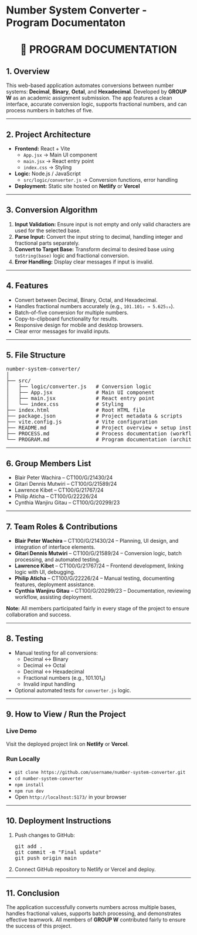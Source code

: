 # Number System Converter - Program Documentaton 
  <h1 align="center">📘 PROGRAM DOCUMENTATION</h1>

<h2>1. Overview</h2>
<p>
This web-based application automates conversions between number systems: <strong>Decimal</strong>, 
<strong>Binary</strong>, <strong>Octal</strong>, and <strong>Hexadecimal</strong>.  
Developed by <strong>GROUP W</strong> as an academic assignment submission.  
The app features a clean interface, accurate conversion logic, supports fractional numbers, 
and can process numbers in batches of five.
</p>

<hr/>

<h2>2. Project Architecture</h2>
<ul>
  <li><b>Frontend:</b> React + Vite
    <ul>
      <li><code>App.jsx</code> → Main UI component</li>
      <li><code>main.jsx</code> → React entry point</li>
      <li><code>index.css</code> → Styling</li>
    </ul>
  </li>
  <li><b>Logic:</b> Node.js / JavaScript
    <ul>
      <li><code>src/logic/converter.js</code> → Conversion functions, error handling</li>
    </ul>
  </li>
  <li><b>Deployment:</b> Static site hosted on <strong>Netlify</strong> or <strong>Vercel</strong></li>
</ul>

<hr/>

<h2>3. Conversion Algorithm</h2>
<ol>
  <li><b>Input Validation:</b> Ensure input is not empty and only valid characters are used for the selected base.</li>
  <li><b>Parse Input:</b> Convert the input string to decimal, handling integer and fractional parts separately.</li>
  <li><b>Convert to Target Base:</b> Transform decimal to desired base using <code>toString(base)</code> logic and fractional conversion.</li>
  <li><b>Error Handling:</b> Display clear messages if input is invalid.</li>
</ol>

<hr/>

<h2>4. Features</h2>
<ul>
  <li>Convert between Decimal, Binary, Octal, and Hexadecimal.</li>
  <li>Handles fractional numbers accurately (e.g., <code>101.101₂ → 5.625₁₀</code>).</li>
  <li>Batch-of-five conversion for multiple numbers.</li>
  <li>Copy-to-clipboard functionality for results.</li>
  <li>Responsive design for mobile and desktop browsers.</li>
  <li>Clear error messages for invalid inputs.</li>
</ul>

<hr/>

<h2>5. File Structure</h2>
<pre>
number-system-converter/
│
├── src/
│   ├── logic/converter.js   # Conversion logic
│   ├── App.jsx              # Main UI component
│   ├── main.jsx             # React entry point
│   └── index.css            # Styling
├── index.html               # Root HTML file
├── package.json             # Project metadata & scripts
├── vite.config.js           # Vite configuration
├── README.md                # Project overview + setup instructions
├── PROCESS.md               # Process documentation (workflow, roles)
└── PROGRAM.md               # Program documentation (architecture, algorithm)
</pre>

<hr/>

<h2>6. Group Members List</h2>
<ul>
  <li>Blair Peter Wachira – CT100/G/21430/24</li>
  <li>Gitari Dennis Mutwiri – CT100/G/21589/24</li>
  <li>Lawrence Kibet – CT100/G/21767/24</li>
  <li>Philip Aticha – CT100/G/22226/24</li>
  <li>Cynthia Wanjiru Gitau – CT100/G/20299/23</li>
</ul>

<hr/>

<h2>7. Team Roles & Contributions</h2>
<ul>
  <li><b>Blair Peter Wachira</b> – CT100/G/21430/24 – Planning, UI design, and integration of interface elements.</li>
  <li><b>Gitari Dennis Mutwiri</b> – CT100/G/21589/24 – Conversion logic, batch processing, and automated testing.</li>
  <li><b>Lawrence Kibet</b> – CT100/G/21767/24 – Frontend development, linking logic with UI, debugging.</li>
  <li><b>Philip Aticha</b> – CT100/G/22226/24 – Manual testing, documenting features, deployment assistance.</li>
  <li><b>Cynthia Wanjiru Gitau</b> – CT100/G/20299/23 – Documentation, reviewing workflow, assisting deployment.</li>
</ul>
<p><b>Note:</b> All members participated fairly in every stage of the project to ensure collaboration and success.</p>

<hr/>

<h2>8. Testing</h2>
<ul>
  <li>Manual testing for all conversions:
    <ul>
      <li>Decimal ↔ Binary</li>
      <li>Decimal ↔ Octal</li>
      <li>Decimal ↔ Hexadecimal</li>
      <li>Fractional numbers (e.g., 101.101₂)</li>
      <li>Invalid input handling</li>
    </ul>
  </li>
  <li>Optional automated tests for <code>converter.js</code> logic.</li>
</ul>

<hr/>

<h2>9. How to View / Run the Project</h2>
<h3>Live Demo</h3>
<p>Visit the deployed project link on <strong>Netlify</strong> or <strong>Vercel</strong>.</p>

<h3>Run Locally</h3>
<ul>
  <li><code>git clone https://github.com/username/number-system-converter.git</code></li>
  <li><code>cd number-system-converter</code></li>
  <li><code>npm install</code></li>
  <li><code>npm run dev</code></li>
  <li>Open <code>http://localhost:5173/</code> in your browser</li>
</ul>

<hr/>

<h2>10. Deployment Instructions</h2>
<ol>
  <li>Push changes to GitHub:
    <pre>git add .  
git commit -m "Final update"  
git push origin main</pre>
  </li>
  <li>Connect GitHub repository to Netlify or Vercel and deploy.</li>
</ol>

<hr/>

<h2>11. Conclusion</h2>
<p>
The application successfully converts numbers across multiple bases, handles fractional values, 
supports batch processing, and demonstrates effective teamwork.  
All members of <b>GROUP W</b> contributed fairly to ensure the success of this project.
</p>
